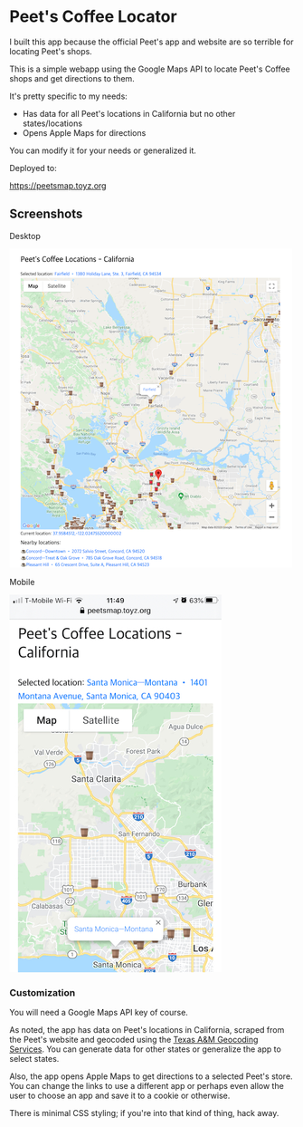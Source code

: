 # Peet's Coffee Locator

I built this app because the official Peet's app and website are so terrible for locating Peet's shops.

This is a simple webapp using the Google Maps API to locate Peet's Coffee shops and get directions to them.

It's pretty specific to my needs:

* Has data for all Peet's locations in California but no other states/locations
* Opens Apple Maps for directions

You can modify it for your needs or generalized it.

Deployed to:

https://peetsmap.toyz.org

## Screenshots

Desktop

![Desktop](screenshots/desktop.png)

Mobile

![Mobile](screenshots/mobile.jpg)

### Customization

You will need a Google Maps API key of course.

As noted, the app has data on Peet's locations in California, scraped from the Peet's website and geocoded using the [Texas A&M Geocoding Services](http://geoservices.tamu.edu/Services/Geocode/). You can generate data for other states or generalize the app to select states.

Also, the app opens Apple Maps to get directions to a selected Peet's store. You can change the links to use a different app or perhaps even allow the user to choose an app and save it to a cookie or otherwise.

There is minimal CSS styling; if you're into that kind of thing, hack away.
